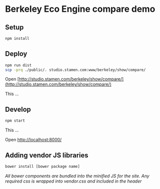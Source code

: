 # Berkeley Eco Engine compare demo

## Setup

```bash
npm install
```

## Deploy

```bash
npm run dist
scp -prq ./public/. studio.stamen.com:www/berkeley/show/compare/
```

Open [http://studio.stamen.com/berkeley/show/compare/](http://studio.stamen.com/berkeley/show/compare/)

This ...

## Develop

```bash
npm start
```

This ...

Open [http://localhost:8000/](http://localhost:8000/)

## Adding vendor JS libraries
```bash
bower install [bower package name]
```
_All bower components are bundled into the minified JS for the site. Any required css is wrapped into vendor.css and included in the header_
